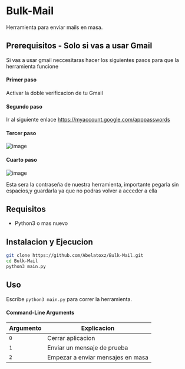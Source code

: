  # Bulk-Mail

Herramienta para enviar mails en masa.

## Prerequisitos - Solo si vas a usar Gmail
Si vas a usar gmail neccesitaras hacer los siguientes pasos para que la herramienta funcione
#### Primer paso
Activar la doble verificacion de tu Gmail
#### Segundo paso
Ir al siguiente enlace https://myaccount.google.com/apppasswords
#### Tercer paso
![image](https://github.com/Abelatoxz/Bulk-Mail/assets/92982490/58c6dc00-e505-46fa-9549-86340141a0e5)
#### Cuarto paso
![image](https://github.com/Abelatoxz/Bulk-Mail/assets/92982490/72cdd869-866b-48ce-89e7-e4b97cf7aed6)


Esta sera la contraseña de nuestra herramienta, importante pegarla sin espacios,y guardarla ya que no podras volver a acceder a ella

## Requisitos
 - Python3 o mas nuevo



## Instalacion y Ejecucion 

```bash
git clone https://github.com/Abelatoxz/Bulk-Mail.git
cd Bulk-Mail
python3 main.py

```
## Uso
Escribe  ```python3 main.py``` para correr la herramienta.

#### Command-Line Arguments

|Argumento | Explicacion |
| -------- | ----------- |
| ```0``` | Cerrar aplicacion |
| ```1 ``` | Enviar un mensaje de prueba|
| ```2 ``` | Empezar a enviar mensajes en masa |




